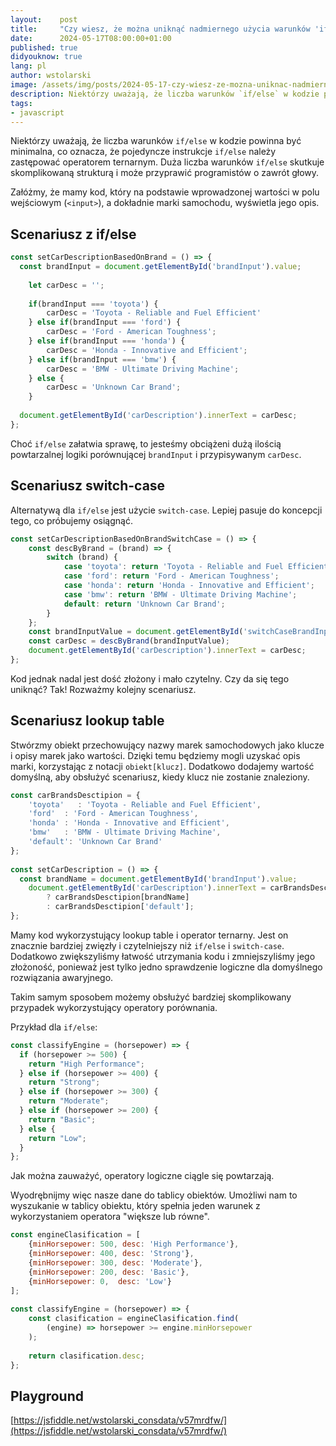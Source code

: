 ```yaml
---
layout:    post
title:     "Czy wiesz, że można uniknąć nadmiernego użycia warunków 'if' przez wykorzystanie ternary operator i lookup table?"
date:      2024-05-17T08:00:00+01:00
published: true
didyouknow: true
lang: pl
author: wstolarski
image: /assets/img/posts/2024-05-17-czy-wiesz-ze-mozna-uniknac-nadmiernego-uzycia-warunkow-if-przez-wykorzystanie-ternary-operator-i-lookup-table/code.webp
description: Niektórzy uważają, że liczba warunków `if/else` w kodzie powinna być minimalna, co oznacza, że pojedyncze instrukcje `if/else` należy zastępować operatorem ternarnym. Duża liczba warunków `if/else` skutkuje skomplikowaną strukturą i może przyprawić programistów o zawrót głowy...
tags:
- javascript
---
```


Niektórzy uważają, że liczba warunków `if/else` w kodzie powinna być minimalna, co oznacza, że pojedyncze instrukcje `if/else` należy zastępować operatorem ternarnym. Duża liczba warunków `if/else` skutkuje skomplikowaną strukturą i może przyprawić programistów o zawrót głowy.

Załóżmy, że mamy kod, który na podstawie wprowadzonej wartości w polu wejściowym (`<input>`), a dokładnie marki samochodu, wyświetla jego opis.

## Scenariusz z if/else
```javascript
const setCarDescriptionBasedOnBrand = () => {
  const brandInput = document.getElementById('brandInput').value;
 
    let carDesc = '';
   
    if(brandInput === 'toyota') {
        carDesc = 'Toyota - Reliable and Fuel Efficient'
    } else if(brandInput === 'ford') {
        carDesc = 'Ford - American Toughness';
    } else if(brandInput === 'honda') {
        carDesc = 'Honda - Innovative and Efficient';
    } else if(brandInput === 'bmw') {
        carDesc = 'BMW - Ultimate Driving Machine';
    } else {
        carDesc = 'Unknown Car Brand';
    }
 
  document.getElementById('carDescription').innerText = carDesc;
};
```
Choć `if/else` załatwia sprawę, to jesteśmy obciążeni dużą ilością powtarzalnej logiki porównującej `brandInput` i przypisywanym `carDesc`.

## Scenariusz switch-case

Alternatywą dla `if/else` jest użycie `switch-case`. Lepiej pasuje do koncepcji tego, co próbujemy osiągnąć.
```javascript
const setCarDescriptionBasedOnBrandSwitchCase = () => {
    const descByBrand = (brand) => {
        switch (brand) {
            case 'toyota': return 'Toyota - Reliable and Fuel Efficient';
            case 'ford': return 'Ford - American Toughness';
            case 'honda': return 'Honda - Innovative and Efficient';
            case 'bmw': return 'BMW - Ultimate Driving Machine';
            default: return 'Unknown Car Brand';
        }
    };
    const brandInputValue = document.getElementById('switchCaseBrandInput').value;
    const carDesc = descByBrand(brandInputValue);
    document.getElementById('carDescription').innerText = carDesc;
};
```
Kod jednak nadal jest dość złożony i mało czytelny. Czy da się tego uniknąć? Tak! Rozważmy kolejny scenariusz.

## Scenariusz lookup table

Stwórzmy obiekt przechowujący nazwy marek samochodowych jako klucze i opisy marek jako wartości. Dzięki temu będziemy mogli uzyskać opis marki, korzystając z notacji `obiekt[klucz]`. Dodatkowo dodajemy wartość domyślną, aby obsłużyć scenariusz, kiedy klucz nie zostanie znaleziony.
```javascript
const carBrandsDesctipion = {
    'toyota'   : 'Toyota - Reliable and Fuel Efficient',
    'ford'  : 'Ford - American Toughness',
    'honda' : 'Honda - Innovative and Efficient',
    'bmw'   : 'BMW - Ultimate Driving Machine',
    'default': 'Unknown Car Brand'
};
 
const setCarDescription = () => {
  const brandName = document.getElementById('brandInput').value;
    document.getElementById('carDescription').innerText = carBrandsDesctipion[brandName]
        ? carBrandsDesctipion[brandName]
        : carBrandsDesctipion['default'];
};
```
Mamy kod wykorzystujący lookup table i operator ternarny. Jest on znacznie bardziej zwięzły i czytelniejszy niż `if/else` i `switch-case`. Dodatkowo zwiększyliśmy łatwość utrzymania kodu i zmniejszyliśmy jego złożoność, ponieważ jest tylko jedno sprawdzenie logiczne dla domyślnego rozwiązania awaryjnego.

Takim samym sposobem możemy obsłużyć bardziej skomplikowany przypadek wykorzystujący operatory porównania.

Przykład dla `if/else`:
```javascript
const classifyEngine = (horsepower) => {
  if (horsepower >= 500) {
    return "High Performance";
  } else if (horsepower >= 400) {
    return "Strong";
  } else if (horsepower >= 300) {
    return "Moderate";
  } else if (horsepower >= 200) {
    return "Basic";
  } else {
    return "Low";
  }
};
```
Jak można zauważyć, operatory logiczne ciągle się powtarzają.

Wyodrębnijmy więc nasze dane do tablicy obiektów. Umożliwi nam to wyszukanie w tablicy obiektu, który spełnia jeden warunek z wykorzystaniem operatora "większe lub równe".
```javascript
const engineClasification = [
    {minHorsepower: 500, desc: 'High Performance'},
    {minHorsepower: 400, desc: 'Strong'},
    {minHorsepower: 300, desc: 'Moderate'},
    {minHorsepower: 200, desc: 'Basic'},
    {minHorsepower: 0,  desc: 'Low'}
];
 
const classifyEngine = (horsepower) => {
    const clasification = engineClasification.find(
        (engine) => horsepower >= engine.minHorsepower
    );
 
    return clasification.desc;
};
```

## Playground
[https://jsfiddle.net/wstolarski_consdata/v57mrdfw/](https://jsfiddle.net/wstolarski_consdata/v57mrdfw/)
